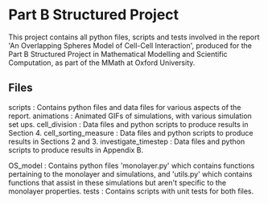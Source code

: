# Part B Structured Project

This project contains all python files, scripts and tests involved in the report 'An Overlapping Spheres Model of Cell-Cell Interaction', produced for the Part B Structured Project in Mathematical Modelling and Scientific Computation, as part of the MMath at Oxford University.

Files
-----
scripts :
	Contains python files and data files for various aspects of the report.
	animations : Animated GIFs of simulations, with various simulation set ups.
	cell_division : Data files and python scripts to produce results in Section 4.
	cell_sorting_measure : Data files and python scripts to produce results in Sections 2 and 3.
	investigate_timestep : Data files and python scripts to produce results in Appendix B.

OS_model :
	Contains python files 'monolayer.py' which contains functions pertaining to the monolayer and simulations, and 'utils.py' which contains
	functions that assist in these simulations but aren't specific to the monolayer properties.
	tests : Contains scripts with unit tests for both files.